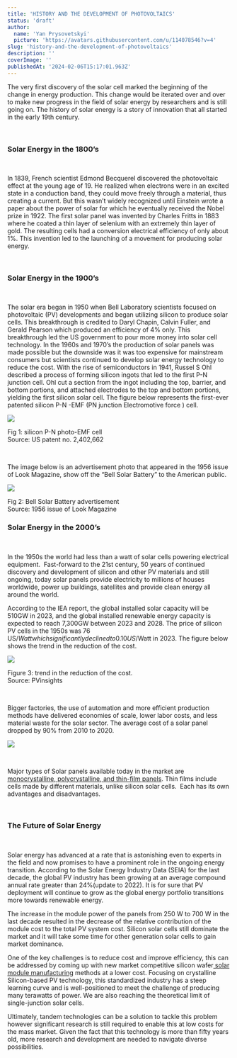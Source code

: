 ```yaml
---
title: 'HISTORY AND THE DEVELOPMENT OF PHOTOVOLTAICS'
status: 'draft'
author:
  name: 'Yan Prysovetskyi'
  picture: 'https://avatars.githubusercontent.com/u/114078546?v=4'
slug: 'history-and-the-development-of-photovoltaics'
description: ''
coverImage: ''
publishedAt: '2024-02-06T15:17:01.963Z'
---
```


The very first discovery of the solar cell marked the beginning of the change in energy production. This change would be iterated over and over to make new progress in the field of solar energy by researchers and is still going on. The history of solar energy is a story of innovation that all started in the early 19th century.

 

### **Solar Energy in the 1800’s**

 

In 1839, French scientist Edmond Becquerel discovered the photovoltaic effect at the young age of 19. He realized when electrons were in an excited state in a conduction band, they could move freely through a material, thus creating a current. But this wasn’t widely recognized until Einstein wrote a paper about the power of solar for which he eventually received the Nobel prize in 1922. The first solar panel was invented by Charles Fritts in 1883 where he coated a thin layer of selenium with an extremely thin layer of gold. The resulting cells had a conversion electrical efficiency of only about 1%. This invention led to the launching of a movement for producing solar energy.

 

### **Solar Energy in the 1900’s**

 

The solar era began in 1950 when Bell Laboratory scientists focused on photovoltaic (PV) developments and began utilizing silicon to produce solar cells. This breakthrough is credited to Daryl Chapin, Calvin Fuller, and Gerald Pearson which produced an efficiency of 4% only. This breakthrough led the US government to pour more money into solar cell technology. In the 1960s and 1970’s the production of solar panels was made possible but the downside was it was too expensive for mainstream consumers but scientists continued to develop solar energy technology to reduce the cost. With the rise of semiconductors in 1941, Russel S Ohl described a process of forming silicon ingots that led to the first P-N junction cell. Ohl cut a section from the ingot including the top, barrier, and bottom portions, and attached electrodes to the top and bottom portions, yielding the first silicon solar cell. The figure below represents the first-ever patented silicon P-N -EMF (PN junction Electromotive force ) cell.

[![](https://ae-solar.com/wp-content/uploads/2021/10/silicon-P-N-photo-EMF-cell-300x117.png)](https://ae-solar.com/?attachment_id=33381690)

Fig 1: silicon P-N photo-EMF cell\
Source: US patent no. 2,402,662

 

The image below is an advertisement photo that appeared in the 1956 issue of Look Magazine, show off the “Bell Solar Battery” to the American public.

[![](https://ae-solar.com/wp-content/uploads/2021/10/Bell-Solar-Battery.jpg)](https://ae-solar.com/?attachment_id=33381697)

Fig 2: Bell Solar Battery advertisement\
Source: 1956 issue of Look Magazine

### 

### **Solar Energy in the 2000’s**

 

In the 1950s the world had less than a watt of solar cells powering electrical equipment.  Fast-forward to the 21st century, 50 years of continued discovery and development of silicon and other PV materials and still ongoing, today solar panels provide electricity to millions of houses worldwide, power up buildings, satellites and provide clean energy all around the world.

According to the IEA report, the global installed solar capacity will be 510GW in 2023, and the global installed renewable energy capacity is expected to reach 7,300GW between 2023 and 2028. The price of silicon PV cells in the 1950s was 76 US$/Watt which significantly declined to 0.10 US$/Watt in 2023. The figure below shows the trend in the reduction of the cost.

[![](https://ae-solar.com/wp-content/uploads/2021/10/image-03-1024x687.png)](https://ae-solar.com/?attachment_id=33381718)

Figure 3: trend in the reduction of the cost.\
Source: PVinsights

 

Bigger factories, the use of automation and more efficient production methods have delivered economies of scale, lower labor costs, and less material waste for the solar sector. The average cost of a solar panel dropped by 90% from 2010 to 2020.

![](https://ae-solar.com/wp-content/uploads/2021/10/mono-and-poly-modules-300x109.png)

 

Major types of Solar panels available today in the market are [monocrystalline, polycrystalline, and thin-film panels](https://ae-solar.com/products-list/). Thin films include cells made by different materials, unlike silicon solar cells.  Each has its own advantages and disadvantages.

 

### **The Future of Solar Energy**

 

Solar energy has advanced at a rate that is astonishing even to experts in the field and now promises to have a prominent role in the ongoing energy transition. According to the Solar Energy Industry Data (SEIA) for the last decade, the global PV industry has been growing at an average compound annual rate greater than 24%(update to 2022). It is for sure that PV deployment will continue to grow as the global energy portfolio transitions more towards renewable energy.

The increase in the module power of the panels from 250 W to 700 W in the last decade resulted in the decrease of the relative contribution of the module cost to the total PV system cost. Silicon solar cells still dominate the market and it will take some time for other generation solar cells to gain market dominance.

One of the key challenges is to reduce cost and improve efficiency, this can be addressed by coming up with new market competitive silicon wafer[ solar module manufacturing](https://ae-solar.com/) methods at a lower cost. Focusing on crystalline Silicon-based PV technology, this standardized industry has a steep learning curve and is well-positioned to meet the challenge of producing many terawatts of power. We are also reaching the theoretical limit of single-junction solar cells.

Ultimately, tandem technologies can be a solution to tackle this problem however significant research is still required to enable this at low costs for the mass market. Given the fact that this technology is more than fifty years old, more research and development are needed to navigate diverse possibilities.